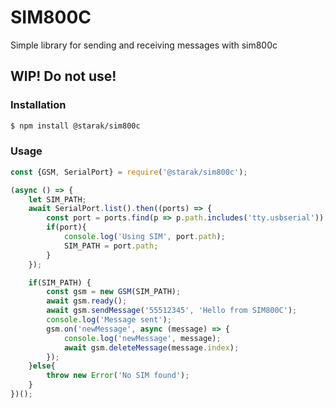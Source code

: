 # SIM800C 
Simple library for sending and receiving messages with sim800c

## WIP! Do not use!

### Installation
```bash
$ npm install @starak/sim800c
```

### Usage
```js
const {GSM, SerialPort} = require('@starak/sim800c');

(async () => {
    let SIM_PATH;
    await SerialPort.list().then((ports) => {
        const port = ports.find(p => p.path.includes('tty.usbserial'));
        if(port){
            console.log('Using SIM', port.path);
            SIM_PATH = port.path;
        }
    });

    if(SIM_PATH) {
        const gsm = new GSM(SIM_PATH);
        await gsm.ready();
        await gsm.sendMessage('55512345', 'Hello from SIM800C');
        console.log('Message sent');
        gsm.on('newMessage', async (message) => {
            console.log('newMessage', message);
            await gsm.deleteMessage(message.index);
        });
    }else{
        throw new Error('No SIM found');
    }
})();
```